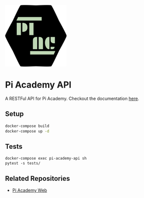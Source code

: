<img src="./docs/icon.svg" width="200" height="200">

# Pi Academy API
A RESTFul API for Pi Academy. Checkout the documentation [here](https://aswasif007.github.io/pi-academy-api/).

## Setup
```bash
docker-compose build
docker-compose up -d
```

## Tests
```
docker-compose exec pi-academy-api sh
pytest -s tests/
```

## Related Repositories
- [Pi Academy Web](https://github.com/aswasif007/pi-academy-web)
